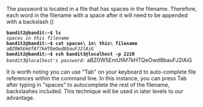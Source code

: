 The password is located in a file that has spaces in the filename. Therefore, each word in the filename with a space after it will need to be appended with a backslash (\)

**`bandit2@bandit:~$ ls`**  
*`spaces in this filename`*  
**`bandit2@bandit:~$ cat spaces\ in\ this\ filename`**  
*`aBZ0W5EmUfAf7kHTQeOwd8bauFJ2lAiG`*  
**`bandit2@bandit:~$ ssh bandit3@localhost -p 2220`**  
*`bandit3@localhost's password:`* aBZ0W5EmUfAf7kHTQeOwd8bauFJ2lAiG  

It is worth noting you can use "Tab" on your keyboard to auto-complete file references within the command line. In this instance, you can press Tab after typing in "spaces" to autocomplete the rest of the filename, backslashes included. This technique will be used in later levels to our advantage.
